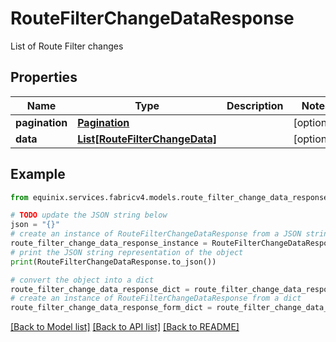 # RouteFilterChangeDataResponse

List of Route Filter changes

## Properties

Name | Type | Description | Notes
------------ | ------------- | ------------- | -------------
**pagination** | [**Pagination**](Pagination.md) |  | [optional] 
**data** | [**List[RouteFilterChangeData]**](RouteFilterChangeData.md) |  | [optional] 

## Example

```python
from equinix.services.fabricv4.models.route_filter_change_data_response import RouteFilterChangeDataResponse

# TODO update the JSON string below
json = "{}"
# create an instance of RouteFilterChangeDataResponse from a JSON string
route_filter_change_data_response_instance = RouteFilterChangeDataResponse.from_json(json)
# print the JSON string representation of the object
print(RouteFilterChangeDataResponse.to_json())

# convert the object into a dict
route_filter_change_data_response_dict = route_filter_change_data_response_instance.to_dict()
# create an instance of RouteFilterChangeDataResponse from a dict
route_filter_change_data_response_form_dict = route_filter_change_data_response.from_dict(route_filter_change_data_response_dict)
```
[[Back to Model list]](../README.md#documentation-for-models) [[Back to API list]](../README.md#documentation-for-api-endpoints) [[Back to README]](../README.md)


